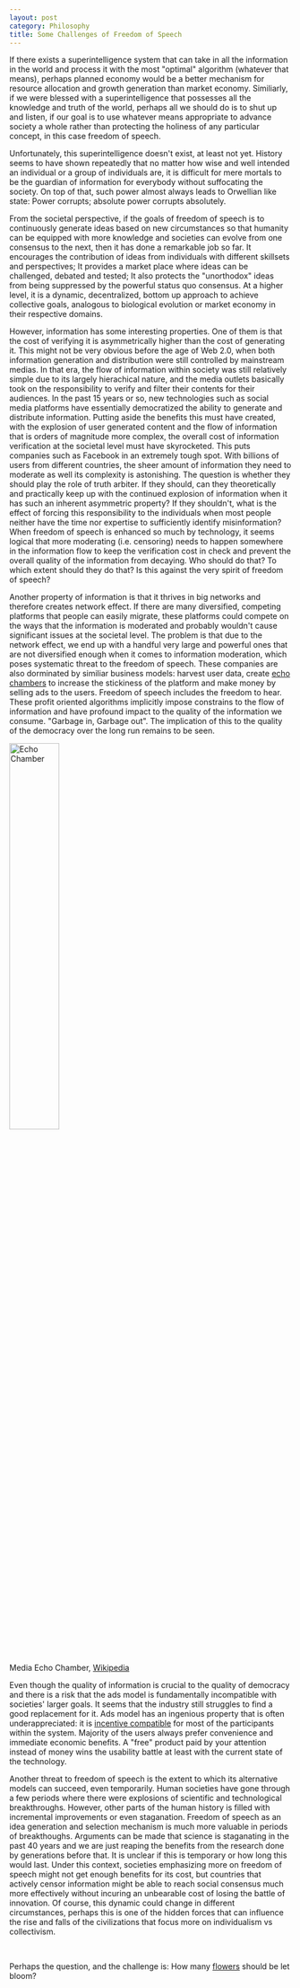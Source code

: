 ```yaml
---
layout: post
category: Philosophy
title: Some Challenges of Freedom of Speech
---
```


If there exists a superintelligence system that can take in all the
information in the world and process it with the most "optimal"
algorithm (whatever that means), perhaps planned economy would be a
better mechanism for resource allocation and growth generation than
market economy. Similiarly, if we were blessed with a
superintelligence that possesses all the knowledge and truth of the
world, perhaps all we should do is to shut up and listen, if our goal
is to use whatever means appropriate to advance society a whole rather
than protecting the holiness of any particular concept, in this case
freedom of speech.

Unfortunately, this superintelligence doesn't exist, at least not
yet. History seems to have shown repeatedly that no matter how wise
and well intended an individual or a group of individuals are, it is
difficult for mere mortals to be the guardian of information for
everybody without suffocating the society. On top of that, such power
almost always leads to Orwellian like state: Power corrupts; absolute
power corrupts absolutely.

From the societal perspective, if the goals of freedom of speech is to
continuously generate ideas based on new circumstances so that
humanity can be equipped with more knowledge and societies can evolve
from one consensus to the next, then it has done a remarkable job so
far. It encourages the contribution of ideas from individuals with
different skillsets and perspectives; It provides a market place where
ideas can be challenged, debated and tested; It also protects the
"unorthodox" ideas from being suppressed by the powerful status quo
consensus. At a higher level, it is a dynamic, decentralized, bottom
up approach to achieve collective goals, analogous to biological
evolution or market economy in their respective domains.

However, information has some interesting properties. One of them is
that the cost of verifying it is asymmetrically higher than the cost
of generating it. This might not be very obvious before the age of Web
2.0, when both information generation and distribution were still
controlled by mainstream medias. In that era, the flow of information
within society was still relatively simple due to its largely
hierachical nature, and the media outlets basically took on the
responsibility to verify and filter their contents for their
audiences. In the past 15 years or so, new technologies such as social
media platforms have essentially democratized the ability to generate
and distribute information. Putting aside the benefits this must have
created, with the explosion of user generated content and the flow of
information that is orders of magnitude more complex, the overall cost
of information verification at the societal level must have
skyrocketed. This puts companies such as Facebook in an extremely
tough spot. With billions of users from different countries, the sheer
amount of information they need to moderate as well its complexity is
astonishing. The question is whether they should play the role of
truth arbiter. If they should, can they theoretically and practically
keep up with the continued explosion of information when it has such
an inherent asymmetric property? If they shouldn't, what is the effect
of forcing this responsibility to the individuals when most people
neither have the time nor expertise to sufficiently identify
misinformation? When freedom of speech is enhanced so much by
technology, it seems logical that more moderating (i.e. censoring)
needs to happen somewhere in the information flow to keep the
verification cost in check and prevent the overall quality of the
information from decaying. Who should do that? To which extent should
they do that?  Is this against the very spirit of freedom of speech?

Another property of information is that it thrives in big networks and
therefore creates network effect. If there are many diversified,
competing platforms that people can easily migrate, these platforms
could compete on the ways that the information is moderated and
probably wouldn't cause significant issues at the societal level. The
problem is that due to the network effect, we end up with a handful
very large and powerful ones that are not diversified enough when
it comes to information moderation, which poses systematic threat to
the freedom of speech. These companies are also dorminated by similiar
business models: harvest user data, create [echo
chambers](https://en.wikipedia.org/wiki/Echo_chamber_(media)) to
increase the stickiness of the platform and make money by selling ads
to the users. Freedom of speech includes the freedom to hear. These
profit oriented algorithms implicitly impose constrains to the flow of
information and have profound impact to the quality of the information
we consume. "Garbage in, Garbage out". The implication of this to the
quality of the democracy over the long run remains to be seen.


<img src="{{ site.baseurl }}/images/echo-chamber.png" alt="Echo Chamber" style="width: 42%;"/><br/>
<span class="image-label">Media Echo Chamber, [Wikipedia](https://en.wikipedia.org/wiki/Echo_chamber_(media))</span>

Even though the quality of information is crucial to the quality of
democracy and there is a risk that the ads model is fundamentally
incompatible with societies' larger goals. It seems that the industry
still struggles to find a good replacement for it. Ads model has an
ingenious property that is often underappreciated: it is [incentive
compatible](https://en.wikipedia.org/wiki/Incentive_compatibility) for
most of the participants within the system. Majority of the users
always prefer convenience and immediate economic benefits. A "free"
product paid by your attention instead of money wins the
usability battle at least with the current state of the technology.


Another threat to freedom of speech is the extent to which its
alternative models can succeed, even temporarily. Human societies have
gone through a few periods where there were explosions of scientific
and technological breakthroughs. However, other parts of the human
history is filled with incremental improvements or even
staganation. Freedom of speech as an idea generation and selection
mechanism is much more valuable in periods of breakthoughs. Arguments
can be made that science is staganating in the past 40 years and we
are just reaping the benefits from the research done by generations
before that. It is unclear if this is temporary or how long this would
last. Under this context, societies emphasizing more on freedom of
speech might not get enough benefits for its cost, but countries that
actively censor information might be able to reach social consensus
much more effectively without incuring an unbearable cost of losing
the battle of innovation. Of course, this dynamic could change in
different circumstances, perhaps this is one of the hidden forces that
can influence the rise and falls of the civilizations that focus more
on individualism vs collectivism.

<br/>

Perhaps the question, and the challenge is: How many
[flowers](https://en.wikipedia.org/wiki/Hundred_Flowers_Campaign)
should be let bloom?

